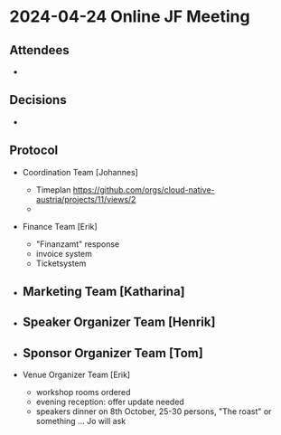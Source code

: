 # 2024-04-24 Online JF Meeting

## Attendees

- 

## Decisions

- 

## Protocol

- Coordination Team [Johannes]
  - Timeplan https://github.com/orgs/cloud-native-austria/projects/11/views/2
  - 

- Finance Team [Erik]
  - "Finanzamt" response
  - invoice system 
  - Ticketsystem

- Marketing Team [Katharina]
  -  

- Speaker Organizer Team [Henrik]
  - 

- Sponsor Organizer Team [Tom]
  - 

- Venue Organizer Team [Erik]
  - workshop rooms ordered
  - evening reception: offer update needed
  - speakers dinner on 8th October, 25-30 persons, "The roast" or something ... Jo will ask

